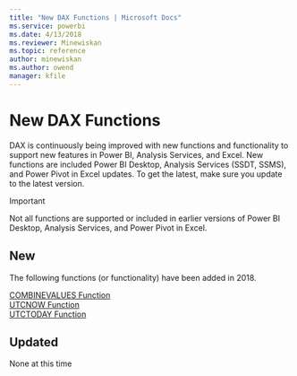 ```yaml
---
title: "New DAX Functions | Microsoft Docs"
ms.service: powerbi
ms.date: 4/13/2018
ms.reviewer: Minewiskan
ms.topic: reference
author: minewiskan
ms.author: owend
manager: kfile
---
```

# New DAX Functions
DAX is continuously being improved with new functions and functionality to support new features in Power BI, Analysis Services, and Excel. New functions are included Power BI Desktop, Analysis Services (SSDT, SSMS), and Power Pivot in Excel updates. To get the latest, make sure you update to the latest version.  

> [!IMPORTANT]
> Not all functions are supported or included in earlier versions of Power BI Desktop, Analysis Services, and Power Pivot in Excel.  

  
 ## New 
 The following functions (or functionality) have been added in 2018. 

[COMBINEVALUES Function](combinevalues-function-dax.md)   
[UTCNOW Function](utcnow-function-dax.md)   
[UTCTODAY Function](utctoday-function-dax.md)
  
 
 ## Updated

None at this time
 

  
  
  
  
